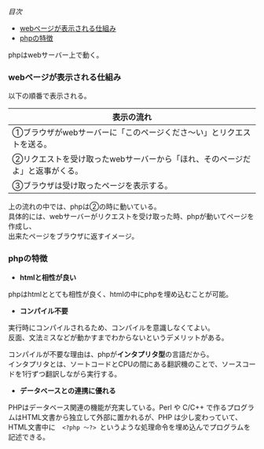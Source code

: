 *目次*
* [webページが表示される仕組み](#webページが表示される仕組み)
* [phpの特徴](#phpの特徴)

phpはwebサーバー上で動く。  

### webページが表示される仕組み  
以下の順番で表示される。 

|表示の流れ|
|---|
|①ブラウザがwebサーバーに「このページくださ～い」とリクエストを送る。|  
|②リクエストを受け取ったwebサーバーから「ほれ、そのページだよ」と返事がくる。|  
|③ブラウザは受け取ったページを表示する。|

上の流れの中では、phpは②の時に動いている。  
具体的には、webサーバーがリクエストを受け取った時、phpが動いてページを作成し、  
出来たページをブラウザに返すイメージ。

### phpの特徴

* **htmlと相性が良い**

phpはhtmlととても相性が良く、htmlの中にphpを埋め込むことが可能。

* **コンパイル不要**  

実行時にコンパイルされるため、コンパイルを意識しなくてよい。  
反面、文法ミスなどが動かすまでわからないというデメリットがある。

コンパイルが不要な理由は、phpが**インタプリタ型**の言語だから。  
インタプリタとは、ソートコードとCPUの間にある翻訳機のことで、ソースコードを1行ずつ翻訳しながら実行する。

* **データベースとの連携に優れる**

PHPはデータベース関連の機能が充実している。Perl や C/C++ で作るプログラムはHTML文書から独立して外部に置かれるが、PHP は少し変わっていて、HTML文書中に　`<?php ～?> `というような処理命令を埋め込んでプログラムを記述できる。

